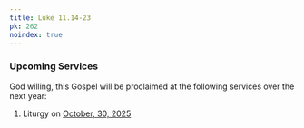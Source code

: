 ```yaml
---
title: Luke 11.14-23
pk: 262
noindex: true
---
```


### Upcoming Services

God willing, this Gospel will be proclaimed at the following services over the next year:


1. Liturgy on [October, 30, 2025](https://orthocal.info/readings/gregorian/2025/10/30/)
